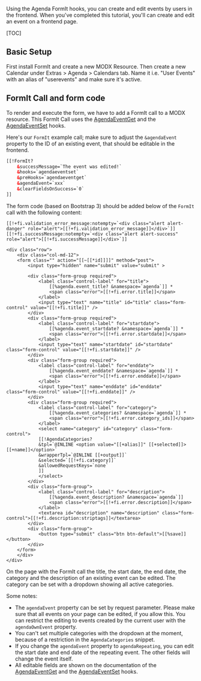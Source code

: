 Using the Agenda FormIt hooks, you can create and edit events by users in the
frontend. When you've completed this tutorial, you'll can create and edit an
event on a frontend page.

[TOC]

## Basic Setup

First install FormIt and create a new MODX Resource. Then create a new Calendar
under Extras > Agenda > Calendars tab. Name it i.e. "User Events" with an alias
of "userevents" and make sure it's active.

## FormIt Call and form code

To render and execute the form, we have to add a FormIt call to a MODX resource.
This FormIt Call uses the [AgendaEventGet](../04_Snippets/09_AgendaEventGet) and
the [AgendaEventSet](../04_Snippets/10_AgendaEventSet) hooks.

Here's our `FormIt` example call; make sure to adjust the `&agendaEvent` property to
the ID of an existing event, that should be editable in the frontend.

```html
[[!FormIt?
    &successMessage=`The event was edited!`
    &hooks=`agendaeventset`
    &preHooks=`agendaeventget`
    &agendaEvent=`xxx`
    &clearFieldsOnSuccess=`0`
]]
```

The form code (based on Bootstrap 3) should be added below of the `FormIt` call with the following content:

```
[[!+fi.validation_error_message:notempty=`<div class="alert alert-danger" role="alert">[[!+fi.validation_error_message]]</div>`]]
[[!+fi.successMessage:notempty=`<div class="alert alert-success" role="alert">[[!+fi.successMessage]]</div>`]]

<div class="row">
    <div class="col-md-12">
    <form class="" action="[[~[[*id]]]]" method="post">
        <input type="hidden" name="submit" value="submit" >

        <div class="form-group required">
            <label class="control-label" for="title">
                [[%agenda.event_title? &namespace=`agenda`]] *
                <span class="error">[[!+fi.error.title]]</span>
            </label>
            <input type="text" name="title" id="title" class="form-control" value="[[!+fi.title]]" />
        </div>
        <div class="form-group required">
            <label class="control-label" for="startdate">
                [[%agenda.event_startdate? &namespace=`agenda`]] *
                <span class="error">[[!+fi.error.startdate]]</span>
            </label>
            <input type="text" name="startdate" id="startdate" class="form-control" value="[[!+fi.startdate]]" />
        </div>
        <div class="form-group required">
            <label class="control-label" for="enddate">
                [[%agenda.event_enddate? &namespace=`agenda`]] *
                <span class="error">[[!+fi.error.enddate]]</span>
            </label>
            <input type="text" name="enddate" id="enddate" class="form-control" value="[[!+fi.enddate]]" />
        </div>
        <div class="form-group required">
            <label class="control-label" for="category">
                [[%agenda.event_categories? &namespace=`agenda`]] *
                <span class="error">[[!+fi.error.category_ids]]</span>
            </label>
            <select name="category" id="category" class="form-control">
            [[!AgendaCategories?
            &tpl=`@INLINE <option value="[[+alias]]" [[+selected]]>[[+name]]</option>`
            &wrapperTpl=`@INLINE [[+output]]`
            &selected=`[[!+fi.category]]`
            &allowedRequestKeys=`none`
            ]]
            </select>
        </div>
        <div class="form-group">
            <label class="control-label" for="description">
                [[%agenda.event_description? &namespace=`agenda`]]
                <span class="error">[[!+fi.error.description]]</span>
            </label>
            <textarea id="description" name="description" class="form-control">[[!+fi.description:striptags]]</textarea>
        </div>
        <div class="form-group">
            <button type="submit" class="btn btn-default">[[%save]]</button>
        </div>
    </form>
    </div>
</div>
```

On the page with the FormIt call the title, the start date, the end date, the
category and the description of an existing event can be edited. The category
can be set with a dropdown showing all active categories.

Some notes:

- The `agendaEvent` property can be set by request parameter. Please make sure
that all events on your page can be edited, if you allow this. You can
restrict the editing to events created by the current user with the
`agendaOwnEvent` property.
- You can't set multiple categories with the dropdown at the moment, because of
a restriction in the `AgendaCategories` snippet.
- If you change the `agendaEvent` property to `agendaRepeating`, you can edit
the start date and end date of the repeating event. The other fields will change
the event itself.
- All editable fields are shown on the documentation of the
[AgendaEventGet](../04_Snippets/09_AgendaEventGet) and the
[AgendaEventSet](../04_Snippets/10_AgendaEventSet) hooks.
